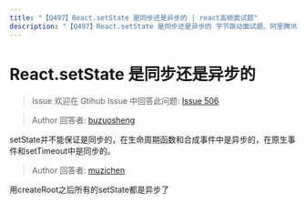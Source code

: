 ```yaml
---
title: "【Q497】React.setState 是同步还是异步的 | react高频面试题"
description: "【Q497】React.setState 是同步还是异步的 字节跳动面试题、阿里腾讯面试题、美团小米面试题。"
---
```


# React.setState 是同步还是异步的

> Issue
> 欢迎在 Gtihub Issue 中回答此问题: [Issue 506](https://github.com/shfshanyue/Daily-Question/issues/506)

> Author
> 回答者: [buzuosheng](https://github.com/buzuosheng)

setState并不能保证是同步的，在生命周期函数和合成事件中是异步的，在原生事件和setTimeout中是同步的。

> Author
> 回答者: [muzichen](https://github.com/muzichen)

用createRoot之后所有的setState都是异步了
